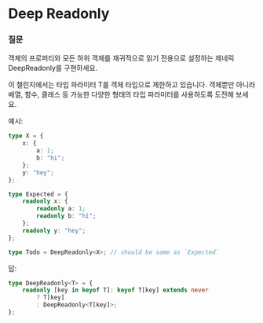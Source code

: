# Deep Readonly

### 질문

객체의 프로퍼티와 모든 하위 객체를 재귀적으로 읽기 전용으로 설정하는 제네릭 DeepReadonly<T>를 구현하세요.

이 챌린지에서는 타입 파라미터 T를 객체 타입으로 제한하고 있습니다. 객체뿐만 아니라 배열, 함수, 클래스 등 가능한 다양한 형태의 타입 파라미터를 사용하도록 도전해 보세요.

예시:

```ts
type X = {
	x: {
		a: 1;
		b: "hi";
	};
	y: "hey";
};

type Expected = {
	readonly x: {
		readonly a: 1;
		readonly b: "hi";
	};
	readonly y: "hey";
};

type Todo = DeepReadonly<X>; // should be same as `Expected`
```

답:

```ts
type DeepReadonly<T> = {
	readonly [key in keyof T]: keyof T[key] extends never
		? T[key]
		: DeepReadonly<T[key]>;
};
```
